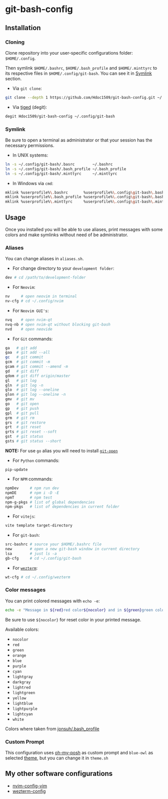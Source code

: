 # git-bash-config

## Installation

### Cloning

Clone repository into your user-specific configurations folder: `$HOME/.config`.

Then symlink `$HOME/.bashrc`, `$HOME/.bash_profile` and `$HOME/.minttyrc` to its respective files in `$HOME/.config/git-bash`. You can see it in [Symlink](#symlink) section.

- Via `git clone`:

```sh
git clone --depth 1 https://github.com/Hdoc1509/git-bash-config.git ~/.config/git-bash
```

- Via [tiged](https://github.com/tiged/tiged) (degit):

```sh
degit Hdoc1509/git-bash-config ~/.config/git-bash
```

### Symlink

Be sure to open a terminal as administrator or that your session has the necessary permissions.

- In UNIX systems:

```sh
ln -s ~/.config/git-bash/.basrc        ~/.bashrc
ln -s ~/.config/git-bash/.bash_profile ~/.bash_profile
ln -s ~/.config/git-bash/.minttyrc     ~/.minttyrc
```

- In Windows via `cmd`:

```sh
mklink %userprofile%\.bashrc       %userprofile%\.config\git-bash\.bashrc
mklink %userprofile%\.bash_profile %userprofile%\.config\git-bash\.bash_profile
mklink %userprofile%\.minttyrc     %userprofile%\.config\git-bash\.minttyrc
```

## Usage

Once you installed you will be able to use aliases, print messages with some colors and make symlinks without need of be administrator.

### Aliases

You can change aliases in `aliases.sh`.

- For change directory to your `development folder`:

```sh
dev # cd /path/to/development-folder
```

- For `Neovim`:

```sh
nv     # open neovim in terminal
nv-cfg # cd ~/.config/nvim
```

- For `Neovim GUI's`:

```sh
nvq    # open nvim-qt
nvq-nb # open nvim-qt without blocking git-bash
nvd    # open neovide
```

- For `Git` commands:

```sh
ga   # git add
gaa  # git add --all
gc   # git commit
gcm  # git commit -m
gcam # git commit --amend -m
gd   # git diff
gdom # git diff origin/master
gl   # git log
gln  # git log -n
glo  # git log --oneline
glon # git log --oneline -n
gmv  # git mv
go   # git open
gp   # git push
gpl  # git pull
grm  # git rm
grs  # git restore
grt  # git reset
grts # git reset --soft
gst  # git status
gsts # git status --short
```

**NOTE:** For use `go` alias you will need to install [`git-open`](https://github.com/paulirish/git-open)

- For `Python` commands:

```
pip-update
```

- For `NPM` commands:

```sh
npmDev     # npm run dev
npmDE      # npm i -D -E
npmT       # npm test
npm-g-pkgs # list of global dependencies
npm-pkgs   # list of dependencies in current folder
```

- For `vitejs`:

```sh
vite template target-directory
```

- For `git-bash`:

```sh
src-bashrc # source your $HOME/.bashrc file
new        # open a new git-bash window in current directory
lsa        # just ls -a
gb-cfg     # cd ~/.config/git-bash
```

- For [`wezterm`](https://wezfurlong.org/wezterm/):

```sh
wt-cfg # cd ~/.config/wezterm
```

### Color messages

You can print colored messages with `echo -e`:

```sh
echo -e "Message in ${red}red color${nocolor} and in ${green}green color"
```

Be sure to use `${nocolor}` for reset color in your printed message.

Available colors:

- `nocolor`
- `red`
- `green`
- `orange`
- `blue`
- `purple`
- `cyan`
- `lightgray`
- `darkgray`
- `lightred`
- `lightgreen`
- `yellow`
- `lightblue`
- `lightpurple`
- `lightcyan`
- `white`

Colors where taken from [jonsuh/.bash_profile](https://gist.github.com/jonsuh/3c89c004888dfc7352be)

### Custom Prompt

This configuration uses [oh-my-posh](https://ohmyposh.dev/) as custom prompt and `blue-owl` as selected [theme](https://ohmyposh.dev/docs/themes), but you can change it in `theme.sh`

## My other software configurations

- [nvim-config-vim](https://github.com/Hdoc1509/nvim-config-vim)
- [wezterm-config](https://github.com/Hdoc1509/wezterm-config)

